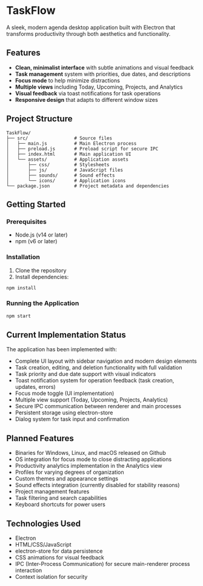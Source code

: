 # TaskFlow

A sleek, modern agenda desktop application built with Electron that transforms productivity through both aesthetics and functionality.

## Features

- **Clean, minimalist interface** with subtle animations and visual feedback
- **Task management** system with priorities, due dates, and descriptions
- **Focus mode** to help minimize distractions
- **Multiple views** including Today, Upcoming, Projects, and Analytics
- **Visual feedback** via toast notifications for task operations
- **Responsive design** that adapts to different window sizes

## Project Structure

```
TaskFlow/
├── src/                 # Source files
│   ├── main.js          # Main Electron process
│   ├── preload.js       # Preload script for secure IPC
│   ├── index.html       # Main application UI
│   └── assets/          # Application assets
│       ├── css/         # Stylesheets
│       ├── js/          # JavaScript files
│       ├── sounds/      # Sound effects 
│       └── icons/       # Application icons
└── package.json         # Project metadata and dependencies
```

## Getting Started

### Prerequisites

- Node.js (v14 or later)
- npm (v6 or later)

### Installation

1. Clone the repository
2. Install dependencies:

```bash
npm install
```

### Running the Application

```bash
npm start
```

## Current Implementation Status

The application has been implemented with:

- Complete UI layout with sidebar navigation and modern design elements
- Task creation, editing, and deletion functionality with full validation
- Task priority and due date support with visual indicators
- Toast notification system for operation feedback (task creation, updates, errors)
- Focus mode toggle (UI implementation)
- Multiple view support (Today, Upcoming, Projects, Analytics)
- Secure IPC communication between renderer and main processes
- Persistent storage using electron-store
- Dialog system for task input and confirmation

## Planned Features

- Binaries for Windows, Linux, and macOS released on Github
- OS integration for focus mode to close distracting applications
- Productivity analytics implementation in the Analytics view
- Profiles for varying degrees of organization
- Custom themes and appearance settings
- Sound effects integration (currently disabled for stability reasons)
- Project management features
- Task filtering and search capabilities
- Keyboard shortcuts for power users

## Technologies Used

- Electron
- HTML/CSS/JavaScript
- electron-store for data persistence
- CSS animations for visual feedback
- IPC (Inter-Process Communication) for secure main-renderer process interaction
- Context isolation for security
